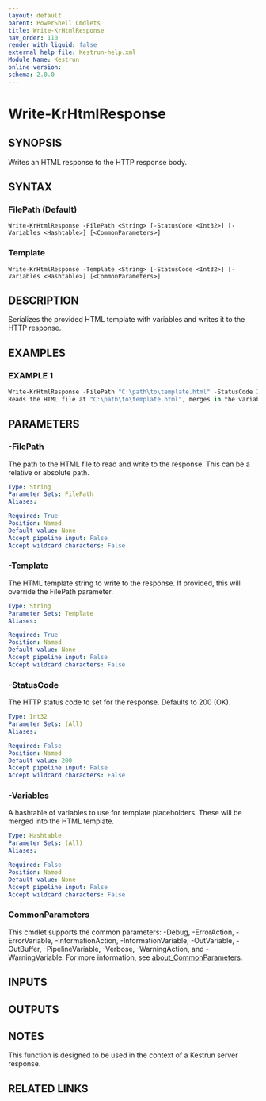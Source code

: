 ```yaml
---
layout: default
parent: PowerShell Cmdlets
title: Write-KrHtmlResponse
nav_order: 110
render_with_liquid: false
external help file: Kestrun-help.xml
Module Name: Kestrun
online version:
schema: 2.0.0
---
```


# Write-KrHtmlResponse

## SYNOPSIS
Writes an HTML response to the HTTP response body.

## SYNTAX

### FilePath (Default)
```
Write-KrHtmlResponse -FilePath <String> [-StatusCode <Int32>] [-Variables <Hashtable>] [<CommonParameters>]
```

### Template
```
Write-KrHtmlResponse -Template <String> [-StatusCode <Int32>] [-Variables <Hashtable>] [<CommonParameters>]
```

## DESCRIPTION
Serializes the provided HTML template with variables and writes it to the HTTP response.

## EXAMPLES

### EXAMPLE 1
```powershell
Write-KrHtmlResponse -FilePath "C:\path\to\template.html" -StatusCode 200 -Variables @{ Title = "My Page"; Content = "Hello, World!" }
Reads the HTML file at "C:\path\to\template.html", merges in the variables, and writes the resulting HTML to the response with a 200 status code.
```

## PARAMETERS

### -FilePath
The path to the HTML file to read and write to the response.
This can be a relative or absolute path.

```yaml
Type: String
Parameter Sets: FilePath
Aliases:

Required: True
Position: Named
Default value: None
Accept pipeline input: False
Accept wildcard characters: False
```

### -Template
The HTML template string to write to the response.
If provided, this will override the FilePath parameter.

```yaml
Type: String
Parameter Sets: Template
Aliases:

Required: True
Position: Named
Default value: None
Accept pipeline input: False
Accept wildcard characters: False
```

### -StatusCode
The HTTP status code to set for the response.
Defaults to 200 (OK).

```yaml
Type: Int32
Parameter Sets: (All)
Aliases:

Required: False
Position: Named
Default value: 200
Accept pipeline input: False
Accept wildcard characters: False
```

### -Variables
A hashtable of variables to use for template placeholders.
These will be merged into the HTML template.

```yaml
Type: Hashtable
Parameter Sets: (All)
Aliases:

Required: False
Position: Named
Default value: None
Accept pipeline input: False
Accept wildcard characters: False
```

### CommonParameters
This cmdlet supports the common parameters: -Debug, -ErrorAction, -ErrorVariable, -InformationAction, -InformationVariable, -OutVariable, -OutBuffer, -PipelineVariable, -Verbose, -WarningAction, and -WarningVariable. For more information, see [about_CommonParameters](http://go.microsoft.com/fwlink/?LinkID=113216).

## INPUTS

## OUTPUTS

## NOTES
This function is designed to be used in the context of a Kestrun server response.

## RELATED LINKS

